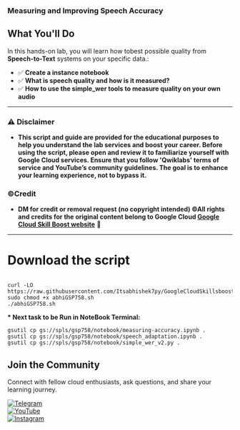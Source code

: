 ### Measuring and Improving Speech Accuracy


## What You'll Do  

In this hands-on lab, you will learn how tobest possible quality from **Speech-to-Text** systems on your specific data.:  

- ✅ **Create a instance notebook**  
- ✅ **What is speech quality and how is it measured?**
- ✅ **How to use the simple_wer tools to measure quality on your own audio** 


---


### ⚠️ Disclaimer
- **This script and guide are provided for  the educational purposes to help you understand the lab services and boost your career. Before using the script, please open and review it to familiarize yourself with Google Cloud services. Ensure that you follow 'Qwiklabs' terms of service and YouTube’s community guidelines. The goal is to enhance your learning experience, not to bypass it.**

### ©Credit
- **DM for credit or removal request (no copyright intended) ©All rights and credits for the original content belong to Google Cloud [Google Cloud Skill Boost website](https://www.cloudskillsboost.google/)** 🙏

---
# Download the script
```

curl -LO https://raw.githubusercontent.com/Itsabhishek7py/GoogleCloudSkillsboost/refs/heads/main/Measuring%20and%20Improving%20Speech%20Accuracy/abhiGSP758.sh
sudo chmod +x abhiGSP758.sh
./abhiGSP758.sh
```


<p><strong>* Next task to be Run in NoteBook Terminal:</strong></p>

```
gsutil cp gs://spls/gsp758/notebook/measuring-accuracy.ipynb .
gsutil cp gs://spls/gsp758/notebook/speech_adaptation.ipynb .
gsutil cp gs://spls/gsp758/notebook/simple_wer_v2.py .
```


## Join the Community
Connect with fellow cloud enthusiasts, ask questions, and share your learning journey.  

[![Telegram](https://img.shields.io/badge/Telegram_Group-2CA5E0?style=for-the-badge&logo=telegram&logoColor=white)](https://t.me/+gBcgRTlZLyM4OGI1)  
[![YouTube](https://img.shields.io/badge/Subscribe-FF0000?style=for-the-badge&logo=youtube&logoColor=white)](https://www.youtube.com/@drabhishek.5460?sub_confirmation=1)  
[![Instagram](https://img.shields.io/badge/Follow-%23E4405F?style=for-the-badge&logo=instagram&logoColor=white)](https://www.instagram.com/drabhishek.5460/) 
